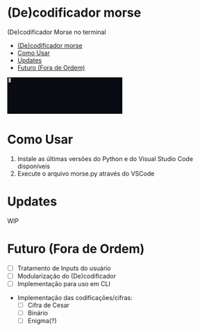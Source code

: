 # (De)codificador morse

(De)codificador Morse no terminal

- [(De)codificador morse](#decodificador-morse)
- [Como Usar](#como-usar)
- [Updates](#updates)
- [Futuro (Fora de Ordem)](#futuro-fora-de-ordem)

![decodificador](imagensrepo/decodificador.gif)

# Como Usar

1. Instale as últimas versões do Python e do Visual Studio Code disponíveis
2. Execute o arquivo morse.py através do VSCode

# Updates

WIP

# Futuro (Fora de Ordem)

- [ ] Tratamento de Inputs do usuário
- [ ] Modularização do (De)codificador
- [ ] Implementação para uso em CLI
- Implementação das codificações/cifras:
  - [ ] Cifra de Cesar
  - [ ] Binário
  - [ ] Enigma(?)
